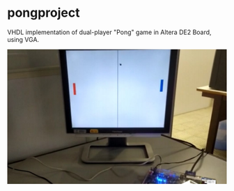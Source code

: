 # pongproject
VHDL implementation of dual-player "Pong" game in Altera DE2 Board, using VGA.

![](images/pongscreen.png)
